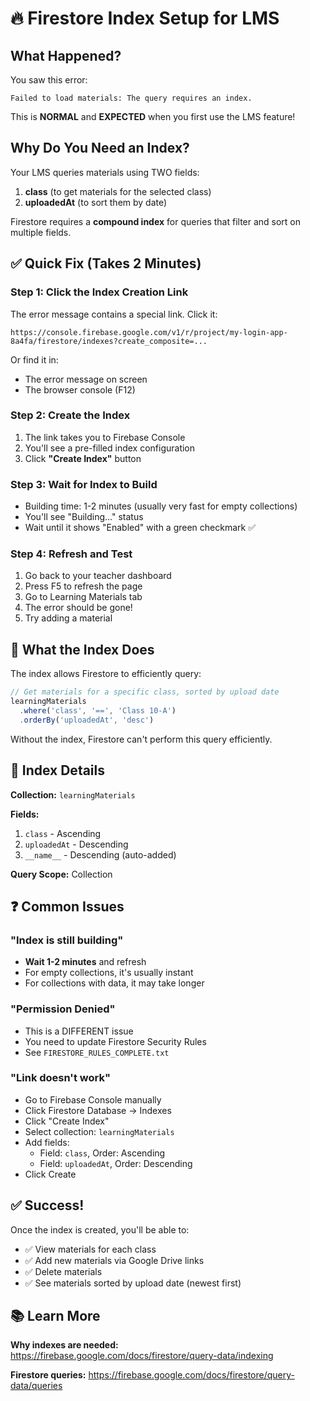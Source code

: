 # 🔥 Firestore Index Setup for LMS

## What Happened?

You saw this error:
```
Failed to load materials: The query requires an index.
```

This is **NORMAL** and **EXPECTED** when you first use the LMS feature!

## Why Do You Need an Index?

Your LMS queries materials using TWO fields:
1. **class** (to get materials for the selected class)
2. **uploadedAt** (to sort them by date)

Firestore requires a **compound index** for queries that filter and sort on multiple fields.

## ✅ Quick Fix (Takes 2 Minutes)

### Step 1: Click the Index Creation Link
The error message contains a special link. Click it:
```
https://console.firebase.google.com/v1/r/project/my-login-app-8a4fa/firestore/indexes?create_composite=...
```

Or find it in:
- The error message on screen
- The browser console (F12)

### Step 2: Create the Index
1. The link takes you to Firebase Console
2. You'll see a pre-filled index configuration
3. Click **"Create Index"** button

### Step 3: Wait for Index to Build
- Building time: 1-2 minutes (usually very fast for empty collections)
- You'll see "Building..." status
- Wait until it shows "Enabled" with a green checkmark ✅

### Step 4: Refresh and Test
1. Go back to your teacher dashboard
2. Press F5 to refresh the page
3. Go to Learning Materials tab
4. The error should be gone!
5. Try adding a material

## 🎯 What the Index Does

The index allows Firestore to efficiently query:
```javascript
// Get materials for a specific class, sorted by upload date
learningMaterials
  .where('class', '==', 'Class 10-A')
  .orderBy('uploadedAt', 'desc')
```

Without the index, Firestore can't perform this query efficiently.

## 📝 Index Details

**Collection:** `learningMaterials`

**Fields:**
1. `class` - Ascending
2. `uploadedAt` - Descending
3. `__name__` - Descending (auto-added)

**Query Scope:** Collection

## ❓ Common Issues

### "Index is still building"
- **Wait 1-2 minutes** and refresh
- For empty collections, it's usually instant
- For collections with data, it may take longer

### "Permission Denied"
- This is a DIFFERENT issue
- You need to update Firestore Security Rules
- See `FIRESTORE_RULES_COMPLETE.txt`

### "Link doesn't work"
- Go to Firebase Console manually
- Click Firestore Database → Indexes
- Click "Create Index"
- Select collection: `learningMaterials`
- Add fields:
  - Field: `class`, Order: Ascending
  - Field: `uploadedAt`, Order: Descending
- Click Create

## ✅ Success!

Once the index is created, you'll be able to:
- ✅ View materials for each class
- ✅ Add new materials via Google Drive links
- ✅ Delete materials
- ✅ See materials sorted by upload date (newest first)

## 📚 Learn More

**Why indexes are needed:**
https://firebase.google.com/docs/firestore/query-data/indexing

**Firestore queries:**
https://firebase.google.com/docs/firestore/query-data/queries
